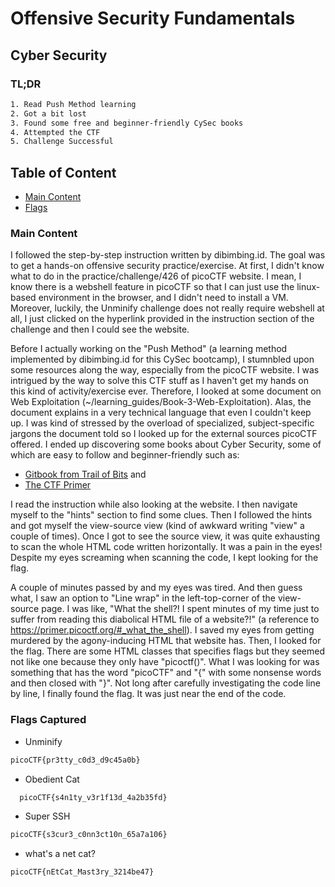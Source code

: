 # Offensive Security Fundamentals
## Cyber Security
### TL;DR
```txt
1. Read Push Method learning
2. Got a bit lost
3. Found some free and beginner-friendly CySec books
4. Attempted the CTF
5. Challenge Successful
```
## Table of Content
* [Main Content](/#Main-Content)
* [Flags](/#Flags)

### Main Content
I followed the step-by-step instruction written by dibimbing.id. The goal was to get a hands-on offensive security practice/exercise. At first, I didn't know what to do in the practice/challenge/426 of picoCTF website. I mean, I know there is a webshell feature in picoCTF so that I can just use the linux-based environment in the browser, and I didn't need to install a VM. Moreover, luckily, the Unminify challenge does not really require webshell at all, I just clicked on the hyperlink provided in the instruction section of the challenge and then I could see the website. 

Before I actually working on the "Push Method" (a learning method implemented by dibimbing.id for this CySec bootcamp), I stumnbled upon some resources along the way, especially from the picoCTF website. I was intrigued by the way to solve this CTF stuff as I haven't get my hands on this kind of activity/exercise ever. Therefore, I looked at some document on Web Exploitation (~/learning_guides/Book-3-Web-Exploitation). Alas, the document explains in a very technical language that even I couldn't keep up. I was kind of stressed by the overload of specialized, subject-specific jargons the document told so I looked up for the external sources picoCTF offered. I ended up discovering some books about Cyber Security, some of which are easy to follow and beginner-friendly such as:
* [Gitbook from Trail of Bits](https://trailofbits.github.io/ctf/index.html) and
* [The CTF Primer](primer.picoctf.org)

I read the instruction while also looking at the website. I then navigate myself to the "hints" section to find some clues. Then I followed the hints and got myself the view-source view (kind of awkward writing "view" a couple of times). Once I got to see the source view, it was quite exhausting to scan the whole HTML code written horizontally. It was a pain in the eyes! Despite my eyes screaming when scanning the code, I kept looking for the flag.

A couple of minutes passed by and my eyes was tired. And then guess what, I saw an option to "Line wrap" in the left-top-corner of the view-source page. I was like, "What the shell?! I spent minutes of my time just to suffer from reading this diabolical HTML file of a website?!" (a reference to https://primer.picoctf.org/#_what_the_shell). I saved my eyes from getting murdered by the agony-inducing HTML that website has. Then, I looked for the flag. There are some HTML classes that specifies flags but they seemed not like one because they only have "picoctf()". What I was looking for was something that has the word "picoCTF" and "{" with some nonsense words and then closed with "}". Not long after carefully investigating the code line by line, I finally found the flag. It was just near the end of the code.


### Flags Captured
* Unminify
```txt
picoCTF{pr3tty_c0d3_d9c45a0b}
```
* Obedient Cat
```txt
  picoCTF{s4n1ty_v3r1f13d_4a2b35fd}
```
* Super SSH
```txt
picoCTF{s3cur3_c0nn3ct10n_65a7a106}
```
* what's a net cat?
```txt
picoCTF{nEtCat_Mast3ry_3214be47}
```
